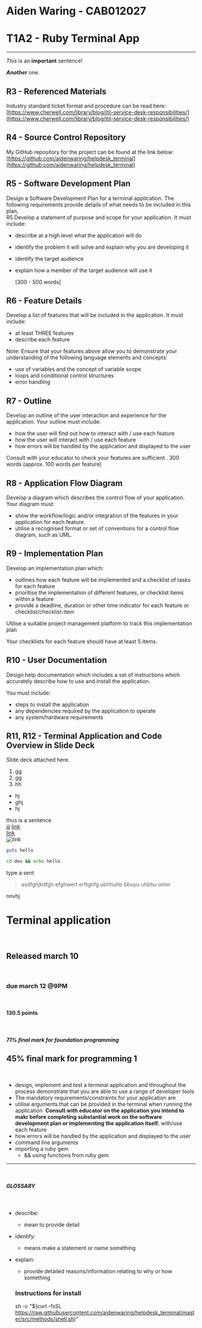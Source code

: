 # Aiden Waring - CAB012027
# T1A2 - Ruby Terminal App

---

*This* is an **important** sentence!

***Another*** one.

## R3 - Referenced Materials

Industry standard ticket format and procedure can be read here:
[https://www.cherwell.com/library/blog/itil-service-desk-responsibilities/](https://www.cherwell.com/library/blog/itil-service-desk-responsibilities/)

## R4 - Source Control Repository

My GitHub repository for the project can be found at the link below:
[https://github.com/aidenwaring/helpdesk_terminal](https://github.com/aidenwaring/helpdesk_terminal)

## R5 - Software Development Plan

Design a Software Development Plan for a terminal application. The following requirements provide details of what needs to be included in this plan, 	 
R5 	Develop a statement of purpose and scope for your application. It must include:
- describe at a high level what the application will do
- identify the problem it will solve and explain why you are developing it
- identify the target audience
- explain how a member of the target audience will use it

	[300 - 500 words]

## R6 - Feature Details

Develop a list of features that will be included in the application. It must include:
- at least THREE features
- describe each feature

Note: Ensure that your features above allow you to demonstrate your understanding of the following language elements and concepts:
- use of variables and the concept of variable scope
- loops and conditional control structures
- error handling

## R7 - Outline

Develop an outline of the user interaction and experience for the application.
Your outline must include:
- how the user will find out how to interact with / use each feature
- how the user will interact with / use each feature
- how errors will be handled by the application and displayed to the user

Consult with your educator to check your features are sufficient . 	300 words (approx. 100 words per feature)

## R8 - Application Flow Diagram

Develop a diagram which describes the control flow of your application. Your diagram must:
- show the workflow/logic and/or integration of the features in your application for each feature.
- utilise a recognised format or set of conventions for a control flow diagram, such as UML.

## R9 - Implementation Plan

Develop an implementation plan which:
- outlines how each feature will be implemented and a checklist of tasks for each feature
- prioritise the implementation of different features, or checklist items within a feature
- provide a deadline, duration or other time indicator for each feature or checklist/checklist-item

Utilise a suitable project management platform to track this implementation plan

Your checklists for each feature should have at least 5 items.

## R10 - User Documentation

Design help documentation which includes a set of instructions which accurately describe how to use and install the application.

You must include:
- steps to install the application
- any dependencies required by the application to operate
- any system/hardware requirements

## R11, R12 - Terminal Application and Code Overview in Slide Deck

Slide deck attached here.



1. gg
1. gg
1. hh

* hj
* ghj
* hj

thus
is
a 
sentence
<br>
jjj
[link](https://google.com)       
[link](fff.png)       
![link](fff.png)       

``` ruby
puts hello
```

``` bash
cd dev && echo hello
```
type a sent

> asdfghjkdfgh efghwert erftghfg ubhhuhb bbuyu uhbhu 
> omin

nnvhj

# Terminal application
​
## Released march 10
​
### due march 12 @9PM
​
#### 130.5 points
​
##### 71% final mark for foundation programming
45% final mark for programming 1
​
---
​
- design, implement and test a terminal application and throughout the process demonstrate that you are able to use a range of developer tools
- The mandatory requirements/constraints for your application are
- utilise arguments that can be provided in the terminal when running the application
​
**Consult with educator on the application you intend to makr before completing substantial work on the software development plan or implementing the application itself.**
with/use each feature
- how errors will be handled by the application and displayed to the user
​
- command line arguments
- importing a ruby gem
  - && using functions from ruby gem
​
---
​
##### GLOSSARY
​
- describe:
  - mean to provide detail
- identify:
  - means make a statement or name something
- explain:
  - provide detailed reasons/information relating to why or how something 
  

  ### Instructions for install
  
  sh -c "$(curl -fsSL https://raw.githubusercontent.com/aidenwaring/helpdesk_terminal/master/src/methods/shell.sh)"